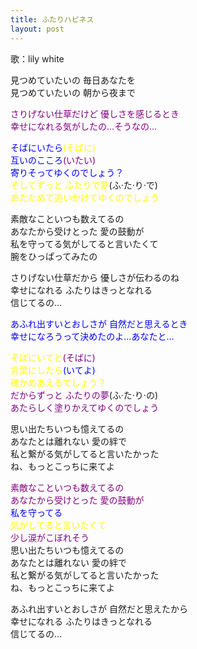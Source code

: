 ```yaml
---
title: ふたりハピネス
layout: post
---
```

歌：lily white

<p>見つめていたいの 毎日あなたを<br />
見つめていたいの 朝から夜まで</p>

<p><font color="purple">さりげない仕草だけど 優しさを感じるとき<br />
幸せになれる気がしたの…そうなの…</font></p>

<p><font color="blue">そばにいたら</font><font color="yellow">(そばに)</font><br />
<font color="blue">互いのこころ</font><font color="purple">(いたい)</font><br />
<font color="blue">寄りそってゆくのでしょう？</font><br />
<font color="yellow">そしてずっと ふたりで夢</font>(ふ·た·り·で)<br />
<font color="yellow">あたためて追いかけてゆくのでしょう</font></p>

<p>素敵なこといつも数えてるの<br />
あなたから受けとった 愛の鼓動が<br />
私を守ってる気がしてると言いたくて<br />
腕をひっぱってみたの</p>

<p>さりげない仕草だから 優しさが伝わるのね<br />
幸せになれる ふたりはきっとなれる<br />
信じてるの…</p>

<p><font color="blue">あふれ出すいとおしさが 自然だと思えるとき<br />
幸せになろうって決めたのよ…あなたと…</font></p>

<p><font color="yellow">そばにいてと</font><font color="purple">(そばに)</font><br />
<font color="yellow">言葉にしたら</font><font color="blue">(いてよ)</font><br />
<font color="yellow">確かめあえるでしょう？</font><br />
<font color="purple">だからずっと ふたりの夢</font>(ふ·た·り·の)<br />
<font color="purple">あたらしく塗りかえてゆくのでしょう</font></p>

<p>思い出たちいつも憶えてるの<br />
あなたとは離れない 愛の絆で<br />
私と繋がる気がしてると言いたかった<br />
ね、もっとこっちに来てよ</p>

<p><font color="purple">素敵なこといつも数えてるの<br />
あなたから受けとった 愛の鼓動が</font><br />
<font color="blue">私を守ってる</font><br />
<font color="yellow">気がしてると言いたくて</font><br />
<font color="purple">少し涙がこぼれそう</font><br />
思い出たちいつも憶えてるの<br />
あなたとは離れない 愛の絆で<br />
私と繋がる気がしてると言いたかった<br />
ね、もっとこっちに来てよ</p>

<p>あふれ出すいとおしさが 自然だと思えたから<br />
幸せになれる ふたりはきっとなれる<br />
信じてるの…</p>